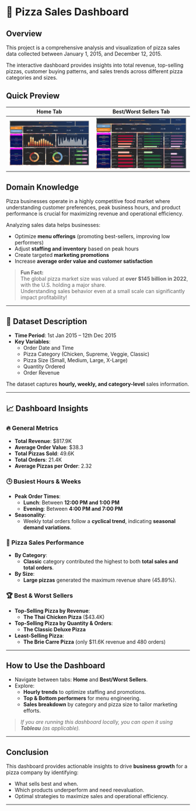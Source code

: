 # 🍕 Pizza Sales Dashboard
## Overview
This project is a comprehensive analysis and visualization of pizza sales data collected between January 1, 2015, and December 12, 2015.

The interactive dashboard provides insights into total revenue, top-selling pizzas, customer buying patterns, and sales trends across different pizza categories and sizes.

## Quick Preview

| Home Tab | Best/Worst Sellers Tab |
| :------: | :--------------------: |
| ![Home Tab](HOME.png) | ![Best Worst Sellers Tab](Best_Worst_Seller.png) |

## Domain Knowledge
Pizza businesses operate in a highly competitive food market where understanding customer preferences, peak business hours, and product performance is crucial for maximizing revenue and operational efficiency.

Analyzing sales data helps businesses:

- Optimize **menu offerings** (promoting best-sellers, improving low performers)
- Adjust **staffing and inventory** based on peak hours
- Create targeted **marketing promotions**
- Increase **average order value and customer satisfaction**

> **Fun Fact:**  
> The global pizza market size was valued at **over $145 billion in 2022**, with the U.S. holding a major share.  
> Understanding sales behavior even at a small scale can significantly impact profitability!

---

## 📅 Dataset Description
- **Time Period**: 1st Jan 2015 – 12th Dec 2015
- **Key Variables**:
  - Order Date and Time
  - Pizza Category (Chicken, Supreme, Veggie, Classic)
  - Pizza Size (Small, Medium, Large, X-Large)
  - Quantity Ordered
  - Order Revenue

The dataset captures **hourly, weekly, and category-level** sales information.

---

## 📈 Dashboard Insights

### 🔥 General Metrics
- **Total Revenue**: $817.9K
- **Average Order Value**: $38.3
- **Total Pizzas Sold**: 49.6K
- **Total Orders**: 21.4K
- **Average Pizzas per Order**: 2.32

### 🕒 Busiest Hours & Weeks
- **Peak Order Times**:
  - **Lunch**: Between **12:00 PM and 1:00 PM**
  - **Evening**: Between **4:00 PM and 7:00 PM**
- **Seasonality**:
  - Weekly total orders follow a **cyclical trend**, indicating **seasonal demand variations**.

### 🍕 Pizza Sales Performance
- **By Category**:
  - **Classic** category contributed the highest to both **total sales and total orders**.
- **By Size**:
  - **Large pizzas** generated the maximum revenue share (45.89%).

### 🏆 Best & Worst Sellers
- **Top-Selling Pizza by Revenue**:  
  - **The Thai Chicken Pizza** ($43.4K)
- **Top-Selling Pizza by Quantity & Orders**:  
  - **The Classic Deluxe Pizza**
- **Least-Selling Pizza**:  
  - **The Brie Carre Pizza** (only $11.6K revenue and 480 orders)

---

## How to Use the Dashboard
- Navigate between tabs: **Home** and **Best/Worst Sellers**.
- Explore:
  - **Hourly trends** to optimize staffing and promotions.
  - **Top & Bottom performers** for menu engineering.
  - **Sales breakdown** by category and pizza size to tailor marketing efforts.

> *If you are running this dashboard locally, you can open it using  **Tableau** (as applicable).*

---

## Conclusion
This dashboard provides actionable insights to drive **business growth** for a pizza company by identifying:

- What sells best and when.
- Which products underperform and need reevaluation.
- Optimal strategies to maximize sales and operational efficiency.

---


